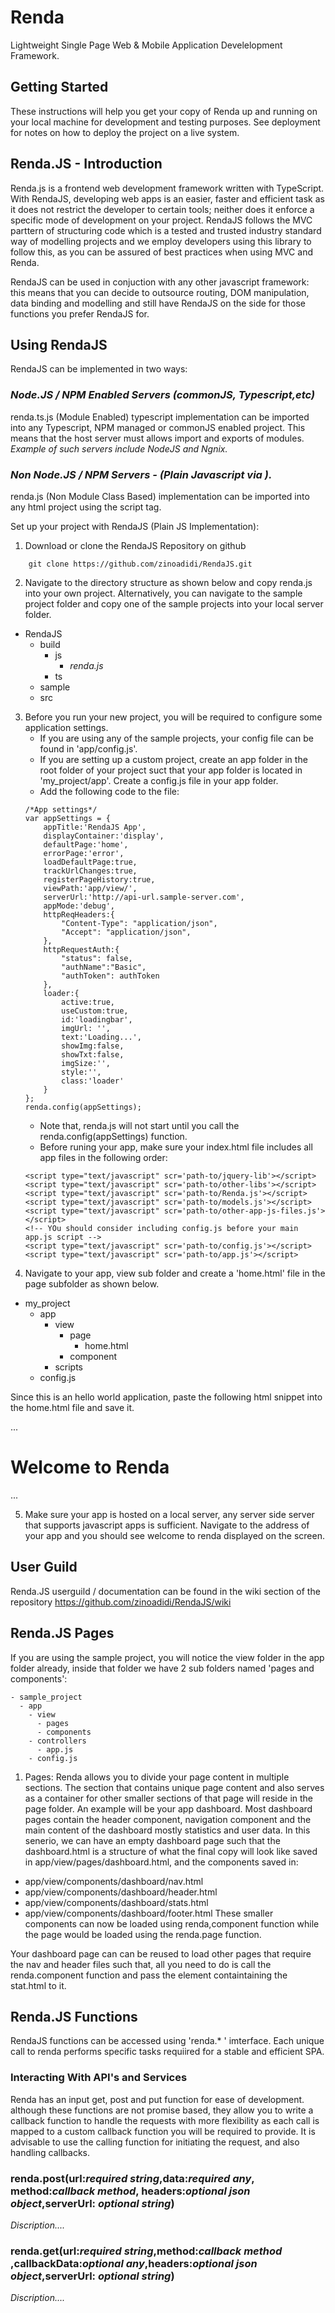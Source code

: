 # Renda
Lightweight Single Page Web & Mobile Application Develelopment Framework.

## Getting Started

These instructions will help you get your copy of Renda up and running on your local machine for development and testing purposes. See deployment for notes on how to deploy the project on a live system.

## Renda.JS - Introduction
Renda.js is a frontend web development framework written with TypeScript. 
With RendaJS, developing web apps is an easier, faster and efficient task as it does not restrict the developer to certain tools; neither does it enforce a specific mode of development on your project. RendaJS follows the MVC parttern of structuring code which is a tested and trusted industry standard way of modelling projects and we employ developers using this library to follow this, as you can be assured of best practices when using MVC and Renda.

RendaJS can be used in conjuction with any other javascript framework: this means that you can decide to outsource routing, DOM manipulation, data binding and modelling and still have RendaJS on the side for those functions you prefer RendaJS for.

## Using RendaJS
RendaJS can be implemented in two ways:

### *Node.JS / NPM Enabled Servers (commonJS, Typescript,etc)*
renda.ts.js (Module Enabled) typescript implementation can be imported into any Typescript, NPM managed or commonJS enabled project. This means that the host server must allows import and exports of modules. *Example of such servers include NodeJS and Ngnix.*

### *Non Node.JS / NPM Servers - (Plain Javascript via <script>tag</script>).*
renda.js (Non Module Class Based) implementation can be imported into any html project using the script tag.

Set up your project with RendaJS (Plain JS Implementation):

1. Download or clone the RendaJS Repository on github
```
    git clone https://github.com/zinoadidi/RendaJS.git
```
2. Navigate to the directory structure as shown below and copy renda.js into your own project. Alternatively, you can navigate to the sample project folder and copy one of the sample projects into your local server folder.

 - RendaJS
   - build
     - js
       - *renda.js*
     - ts
   - sample
   - src

3. Before you run your new project, you will be required to configure some application settings. 
	- If you are using any of the sample projects, your config file can be found in 'app/config.js'. 
	- If you are setting up a custom project, create an app folder in the root folder of your project suct that your app folder is located in 'my_project/app'. Create a config.js file in your app folder.
	- Add the following code to the file:
	```
    /*App settings*/
    var appSettings = {
        appTitle:'RendaJS App',
        displayContainer:'display',
        defaultPage:'home',
        errorPage:'error',
        loadDefaultPage:true,
        trackUrlChanges:true,
        registerPageHistory:true,
        viewPath:'app/view/',
        serverUrl:'http://api-url.sample-server.com',
        appMode:'debug',
        httpReqHeaders:{
            "Content-Type": "application/json",
            "Accept": "application/json",
        },
        httpRequestAuth:{
            "status": false,
            "authName":"Basic",
            "authToken": authToken
        },
        loader:{
            active:true,
            useCustom:true,
            id:'loadingbar', 
            imgUrl: '',
            text:'Loading...',
            showImg:false,
            showTxt:false,
            imgSize:'',
            style:'',
            class:'loader'
        }
    };
    renda.config(appSettings);
	```
	- Note that, renda.js will not start until you call the renda.config(appSettings) function.
	- Before runing your app, make sure your index.html file includes all app files in the following order:
	```
	<script type="text/javascript" scr='path-to/jquery-lib'></script>
	<script type="text/javascript" scr='path-to/other-libs'></script>
	<script type="text/javascript" scr='path-to/Renda.js'></script>
	<script type="text/javascript" scr='path-to/models.js'></script>
	<script type="text/javascript" scr='path-to/other-app-js-files.js'></script>
	<!-- YOu should consider including config.js before your main app.js script -->
	<script type="text/javascript" scr='path-to/config.js'></script>
	<script type="text/javascript" scr='path-to/app.js'></script>
	```
4. Navigate to your app, view sub folder and create a 'home.html' file in the page subfolder as shown below.

 - my_project
   - app
     - view
       - page
         - home.html
       - component
     - scripts
   - config.js

Since this is an hello world application, paste the following html snippet into the home.html file and save it.

...
  <div>
    <h1>Welcome to Renda</h1>
  </div>
...

5. Make sure your app is hosted on a local server, any server side server that supports javascript apps is sufficient. Navigate to the address of your app and you should see welcome to renda displayed on the screen.

## User Guild
Renda.JS userguild / documentation can be found in the wiki section of the repository https://github.com/zinoadidi/RendaJS/wiki
## Renda.JS Pages
If you are using the sample project, you will notice the view folder in the app folder already, inside that folder we have 2 sub folders named 'pages and components':

	- sample_project
	  - app
	    - view
	      - pages
	      - components
	    - controllers
	      - app.js
	    - config.js

 1. Pages: Renda allows you to divide your page content in multiple sections. The section that contains unique page content and also serves as a container for other smaller sections of that page will reside in the page folder. An example will be your app dashboard. Most dashboard pages contain the header component, navigation component and the main content of the dashboard mostly statistics and user data. In this senerio, we can have an empty dashboard page such that the dashboard.html is a structure of what the final copy will look like saved in app/view/pages/dashboard.html, and the components saved in:
  - app/view/components/dashboard/nav.html
  - app/view/components/dashboard/header.html
  - app/view/components/dashboard/stats.html
  - app/view/components/dashboard/footer.html
These smaller components can now be loaded using renda,component function while the page would be loaded using the renda.page function.

Your dashboard page can can be reused to load other pages that require the nav and header files such that, all you need to do is call the renda.component function and pass the element containtaining the stat.html to it.
## Renda.JS Functions
RendaJS functions can be accessed using 'renda.* ' imterface. Each unique call to renda performs specific tasks requiired for a stable and efficient SPA.

### Interacting With API's and Services 
Renda has an input get, post and put function for ease of development. although these functions are not promise based, they allow you to write a callback function to handle the requests with more flexibility as each call is mapped to a custom callback function you will be required to provide. It is advisable to use the calling function for initiating the request, and also handling callbacks.

### renda.post(url:*required string*,data:*required any*, method:*callback method*, headers:*optional json object*,serverUrl: *optional string*)
*Discription....*

### renda.get(url:*required string*,method:*callback method* ,callbackData:*optional any*,headers:*optional json object*,serverUrl: *optional string*)
*Discription....*